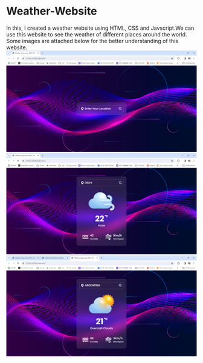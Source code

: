 # Weather-Website
In this, I created a weather website using HTML, CSS and Javscript.We can use this website to see the weather of different places around the world.<br>
Some images are attached below for the better understanding of this website.<br>
<img src="Demo_1.png" >
<img src="Demo_2.png">
<img src="Demo_3.png">
